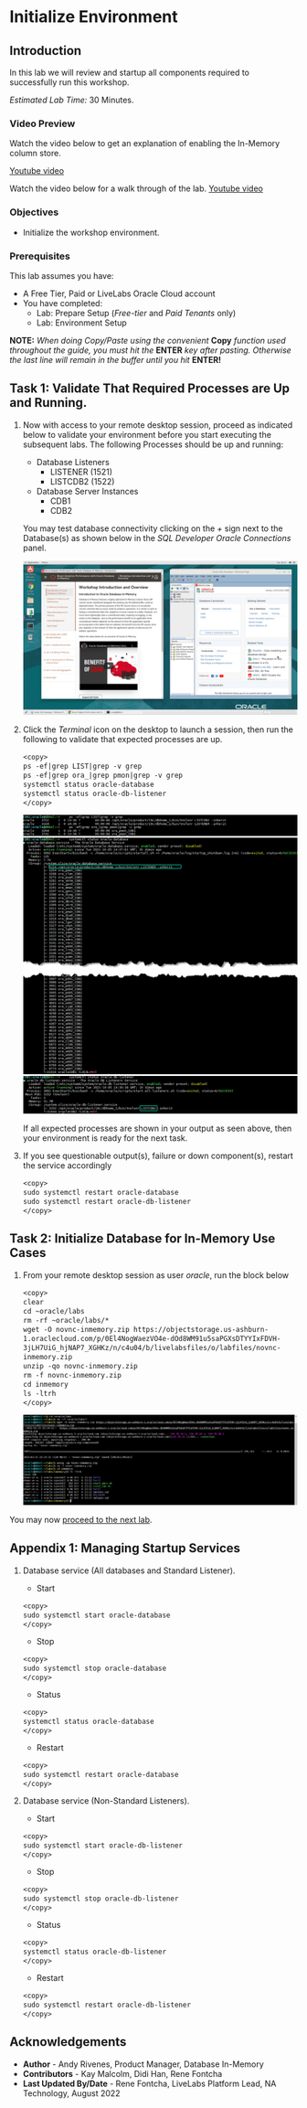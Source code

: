 # Initialize Environment

## Introduction

In this lab we will review and startup all components required to successfully run this workshop.

*Estimated Lab Time:* 30 Minutes.

### Video Preview
Watch the video below to get an explanation of enabling the In-Memory column store.

[Youtube video](youtube:dZ9cnIL6KKw)

Watch the video below for a walk through of the lab.
[Youtube video](youtube:7rbgF8Z6hc4)


### Objectives
- Initialize the workshop environment.

### Prerequisites
This lab assumes you have:
- A Free Tier, Paid or LiveLabs Oracle Cloud account
- You have completed:
    - Lab: Prepare Setup (*Free-tier* and *Paid Tenants* only)
    - Lab: Environment Setup

**NOTE:** *When doing Copy/Paste using the convenient* **Copy** *function used throughout the guide, you must hit the* **ENTER** *key after pasting. Otherwise the last line will remain in the buffer until you hit* **ENTER!**

## Task 1: Validate That Required Processes are Up and Running.

1. Now with access to your remote desktop session, proceed as indicated below to validate your environment before you start executing the subsequent labs. The following Processes should be up and running:

    - Database Listeners
        - LISTENER (1521)
        - LISTCDB2 (1522)
    - Database Server Instances
        - CDB1
        - CDB2

    You may test database connectivity clicking on the *+* sign next to the Database(s) as shown below in the *SQL Developer Oracle Connections* panel.

    ![In-Memory landing page](./images/19c_hol_landing.png " ")

2. Click the *Terminal* icon on the desktop to launch a session, then run the following to validate that expected processes are up.

    ```
    <copy>
    ps -ef|grep LIST|grep -v grep
    ps -ef|grep ora_|grep pmon|grep -v grep
    systemctl status oracle-database
    systemctl status oracle-db-listener
    </copy>
    ```

    ![query image](./images/check-pmon-up.png " ")
    ![query image](./images/check-db-service-up.png " ")
    ![query image](./images/check-dblistner-service-up.png " ")

    If all expected processes are shown in your output as seen above, then your environment is ready for the next task.  

3. If you see questionable output(s), failure or down component(s), restart the service accordingly

    ```
    <copy>
    sudo systemctl restart oracle-database
    sudo systemctl restart oracle-db-listener
    </copy>
    ```

## Task 2: Initialize Database for In-Memory Use Cases

1. From your remote desktop session as user *oracle*, run the block below

    ```
    <copy>
    clear
    cd ~oracle/labs
    rm -rf ~oracle/labs/*
    wget -O novnc-inmemory.zip https://objectstorage.us-ashburn-1.oraclecloud.com/p/0El4NogWaezVO4e-dOd8WM91u5saPGXsDTYYIxFDVH-3jLH7UiG_hjNAP7_XGHKz/n/c4u04/b/livelabsfiles/o/labfiles/novnc-inmemory.zip
    unzip -qo novnc-inmemory.zip
    rm -f novnc-inmemory.zip
    cd inmemory
    ls -ltrh
    </copy>
    ```

    ![query image](./images/init-inmemory.png " ")

You may now [proceed to the next lab](#next).

## Appendix 1: Managing Startup Services

1. Database service (All databases and Standard Listener).

    - Start

    ```
    <copy>
    sudo systemctl start oracle-database
    </copy>
    ```
    - Stop

    ```
    <copy>
    sudo systemctl stop oracle-database
    </copy>
    ```

    - Status

    ```
    <copy>
    systemctl status oracle-database
    </copy>
    ```

    - Restart

    ```
    <copy>
    sudo systemctl restart oracle-database
    </copy>
    ```

2. Database service (Non-Standard Listeners).

    - Start

    ```
    <copy>
    sudo systemctl start oracle-db-listener
    </copy>
    ```
    - Stop

    ```
    <copy>
    sudo systemctl stop oracle-db-listener
    </copy>
    ```

    - Status

    ```
    <copy>
    systemctl status oracle-db-listener
    </copy>
    ```

    - Restart

    ```
    <copy>
    sudo systemctl restart oracle-db-listener
    </copy>
    ```

## Acknowledgements
* **Author** - Andy Rivenes, Product Manager, Database In-Memory
* **Contributors** - Kay Malcolm, Didi Han, Rene Fontcha
* **Last Updated By/Date** - Rene Fontcha, LiveLabs Platform Lead, NA Technology, August 2022
